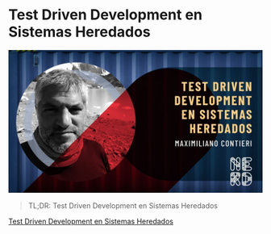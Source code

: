 # Test Driven Development en Sistemas Heredados
            
![Test Driven Development en Sistemas Heredados](Test%20Driven%20Development%20en%20Sistemas%20Heredados.jpg)

> TL;DR: Test Driven Development en Sistemas Heredados

[Test Driven Development en Sistemas Heredados](https://github.com/mcsee/Software-Design-Articles/tree/main/Articles/Nerdearla/2021%20-%20Test%20Driven%20Development%20en%20Sistemas%20Heredados/readme.md)
